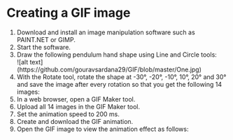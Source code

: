 <!DOCTYPE html>
<html>

<body>
<h1> Creating a GIF image </h1>

<ol>
  <li>Download and install an image manipulation software such as PAINT.NET or GIMP.</li>
  <li>Start the software.</li>
  <li>Draw the following pendulum hand shape using Line and Circle tools:
  </li>
  ![alt text](https://github.com/gouravsardana29/GIF/blob/master/One.jpg)
  <li>With the Rotate tool, rotate the shape at -30°, -20°, -10°, 10°, 20° and 30° and save the image after every rotation so that you get the following 14 images:</li>
  <li>In a web browser, open a GIF Maker tool.</li>
  <li>Upload all 14 images in the GIF Maker tool.</li>
  <li>Set the animation speed to 200 ms.</li>
  <li>Create and download the GIF animation.</li>
  <li>Open the GIF image to view the animation effect as follows:</li>
</ol>
</body>

</html>
